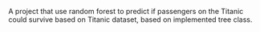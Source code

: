 A project that use random forest to predict if passengers on the Titanic could survive based on Titanic dataset, based on implemented tree class.